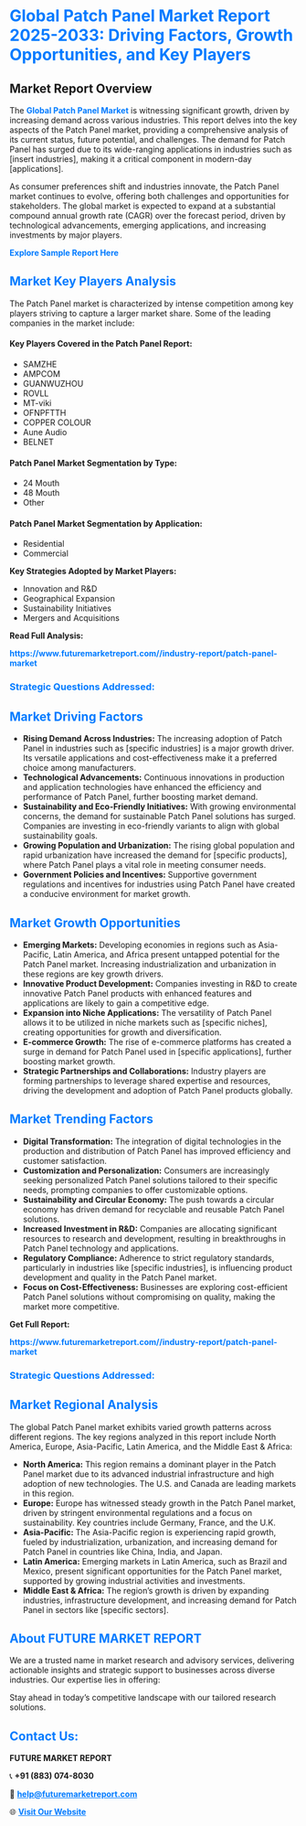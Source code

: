 <h1 style="color: #007BFF;">Global Patch Panel Market Report 2025-2033: Driving Factors, Growth Opportunities, and Key Players</h1>

<section id="overview">
<h2>Market Report Overview</h2>
<p>The <a href="https://www.futuremarketreport.com//industry-report/patch-panel-market" style="color: #007BFF; text-decoration: none;"><strong>Global Patch Panel Market</strong></a> is witnessing significant growth, driven by increasing demand across various industries. This report delves into the key aspects of the Patch Panel market, providing a comprehensive analysis of its current status, future potential, and challenges. The demand for Patch Panel has surged due to its wide-ranging applications in industries such as [insert industries], making it a critical component in modern-day [applications].</p>
<p>As consumer preferences shift and industries innovate, the Patch Panel market continues to evolve, offering both challenges and opportunities for stakeholders. The global market is expected to expand at a substantial compound annual growth rate (CAGR) over the forecast period, driven by technological advancements, emerging applications, and increasing investments by major players.</p>
</section>

<section id="overview">
<p><a href="https://www.futuremarketreport.com//request-sample/reportId=84965" style="color: #007BFF; text-decoration: none;"><strong>Explore Sample Report Here</strong></a></p>
</section>

<section id="key-players">
<h2 style="color: #007BFF;">Market Key Players Analysis</h2>
<p>The Patch Panel market is characterized by intense competition among key players striving to capture a larger market share. Some of the leading companies in the market include:</p>
<h4>Key Players Covered in the Patch Panel Report:</h4>
<ul><li>SAMZHE</li><li>AMPCOM</li><li>GUANWUZHOU</li><li>ROVLL</li><li>MT-viki</li><li>OFNPFTTH</li><li>COPPER COLOUR</li><li>Aune Audio</li><li>BELNET</li></ul>
<h4>Patch Panel Market Segmentation by Type:</h4>
<ul><li>24 Mouth</li><li>48 Mouth</li><li>Other</li></ul>

<h4>Patch Panel Market Segmentation by Application:</h4>
<ul><li>Residential</li><li>Commercial</li></ul>
<p><strong>Key Strategies Adopted by Market Players:</strong></p>
<ul>
<li>Innovation and R&D</li>
<li>Geographical Expansion</li>
<li>Sustainability Initiatives</li>
<li>Mergers and Acquisitions</li>
</ul>
</section>

<section>
<p><strong>Read Full Analysis: </strong></p><a href="https://www.futuremarketreport.com//industry-report/patch-panel-market" style="color: #007BFF; text-decoration: none;"><strong>https://www.futuremarketreport.com//industry-report/patch-panel-market</strong></a>
<h3 style="color: #007BFF;">Strategic Questions Addressed:</h3>
</section>

<section id="driving-factors">
<h2 style="color: #007BFF;">Market Driving Factors</h2>
<ul>
<li><strong>Rising Demand Across Industries:</strong> The increasing adoption of Patch Panel in industries such as [specific industries] is a major growth driver. Its versatile applications and cost-effectiveness make it a preferred choice among manufacturers.</li>
<li><strong>Technological Advancements:</strong> Continuous innovations in production and application technologies have enhanced the efficiency and performance of Patch Panel, further boosting market demand.</li>
<li><strong>Sustainability and Eco-Friendly Initiatives:</strong> With growing environmental concerns, the demand for sustainable Patch Panel solutions has surged. Companies are investing in eco-friendly variants to align with global sustainability goals.</li>
<li><strong>Growing Population and Urbanization:</strong> The rising global population and rapid urbanization have increased the demand for [specific products], where Patch Panel plays a vital role in meeting consumer needs.</li>
<li><strong>Government Policies and Incentives:</strong> Supportive government regulations and incentives for industries using Patch Panel have created a conducive environment for market growth.</li>
</ul>
</section>

<section id="growth-opportunities">
<h2 style="color: #007BFF;">Market Growth Opportunities</h2>
<ul>
<li><strong>Emerging Markets:</strong> Developing economies in regions such as Asia-Pacific, Latin America, and Africa present untapped potential for the Patch Panel market. Increasing industrialization and urbanization in these regions are key growth drivers.</li>
<li><strong>Innovative Product Development:</strong> Companies investing in R&D to create innovative Patch Panel products with enhanced features and applications are likely to gain a competitive edge.</li>
<li><strong>Expansion into Niche Applications:</strong> The versatility of Patch Panel allows it to be utilized in niche markets such as [specific niches], creating opportunities for growth and diversification.</li>
<li><strong>E-commerce Growth:</strong> The rise of e-commerce platforms has created a surge in demand for Patch Panel used in [specific applications], further boosting market growth.</li>
<li><strong>Strategic Partnerships and Collaborations:</strong> Industry players are forming partnerships to leverage shared expertise and resources, driving the development and adoption of Patch Panel products globally.</li>
</ul>
</section>

<section id="trending-factors">
<h2 style="color: #007BFF;">Market Trending Factors</h2>
<ul>
<li><strong>Digital Transformation:</strong> The integration of digital technologies in the production and distribution of Patch Panel has improved efficiency and customer satisfaction.</li>
<li><strong>Customization and Personalization:</strong> Consumers are increasingly seeking personalized Patch Panel solutions tailored to their specific needs, prompting companies to offer customizable options.</li>
<li><strong>Sustainability and Circular Economy:</strong> The push towards a circular economy has driven demand for recyclable and reusable Patch Panel solutions.</li>
<li><strong>Increased Investment in R&D:</strong> Companies are allocating significant resources to research and development, resulting in breakthroughs in Patch Panel technology and applications.</li>
<li><strong>Regulatory Compliance:</strong> Adherence to strict regulatory standards, particularly in industries like [specific industries], is influencing product development and quality in the Patch Panel market.</li>
<li><strong>Focus on Cost-Effectiveness:</strong> Businesses are exploring cost-efficient Patch Panel solutions without compromising on quality, making the market more competitive.</li>
</ul>
</section>

<section>
<p><strong>Get Full Report: </strong></p><a href="https://www.futuremarketreport.com//industry-report/patch-panel-market" style="color: #007BFF; text-decoration: none;"><strong>https://www.futuremarketreport.com//industry-report/patch-panel-market</strong></a>
<h3 style="color: #007BFF;">Strategic Questions Addressed:</h3>
</section>


<section id="regional-analysis">
<h2 style="color: #007BFF;">Market Regional Analysis</h2>
<p>The global Patch Panel market exhibits varied growth patterns across different regions. The key regions analyzed in this report include North America, Europe, Asia-Pacific, Latin America, and the Middle East & Africa:</p>
<ul>
<li><strong>North America:</strong> This region remains a dominant player in the Patch Panel market due to its advanced industrial infrastructure and high adoption of new technologies. The U.S. and Canada are leading markets in this region.</li>
<li><strong>Europe:</strong> Europe has witnessed steady growth in the Patch Panel market, driven by stringent environmental regulations and a focus on sustainability. Key countries include Germany, France, and the U.K.</li>
<li><strong>Asia-Pacific:</strong> The Asia-Pacific region is experiencing rapid growth, fueled by industrialization, urbanization, and increasing demand for Patch Panel in countries like China, India, and Japan.</li>
<li><strong>Latin America:</strong> Emerging markets in Latin America, such as Brazil and Mexico, present significant opportunities for the Patch Panel market, supported by growing industrial activities and investments.</li>
<li><strong>Middle East & Africa:</strong> The region’s growth is driven by expanding industries, infrastructure development, and increasing demand for Patch Panel in sectors like [specific sectors].</li>
</ul>
</section>

<footer>
<h2 style="color: #007BFF;">About FUTURE MARKET REPORT</h2>
<p>We are a trusted name in market research and advisory services, delivering actionable insights and strategic support to businesses across diverse industries. Our expertise lies in offering:</p>

<p>Stay ahead in today’s competitive landscape with our tailored research solutions.</p>

<h2 style="color: #007BFF;">Contact Us:</h2>
<p><strong>FUTURE MARKET REPORT</strong></p>
<p>📞 <strong>+91 (883) 074-8030</strong></p>
<p>📧 <strong><a href="mailto:help@futuremarketreport.com" style="color: #007BFF;">help@futuremarketreport.com</a></strong></p>
<p>🌐 <strong><a href="https://www.futuremarketreport.com/" style="color: #007BFF;">Visit Our Website</a></strong></p>
</footer>